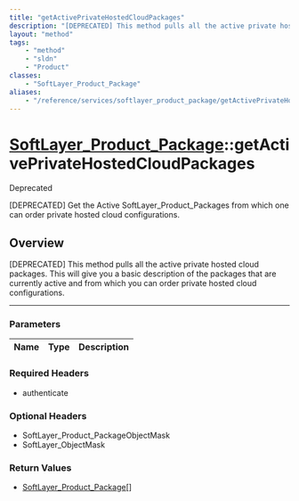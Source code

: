 ```yaml
---
title: "getActivePrivateHostedCloudPackages"
description: "[DEPRECATED] This method pulls all the active private hosted cloud packages. This will give you a basic description of t... "
layout: "method"
tags:
    - "method"
    - "sldn"
    - "Product"
classes:
    - "SoftLayer_Product_Package"
aliases:
    - "/reference/services/softlayer_product_package/getActivePrivateHostedCloudPackages"
---
```

# [SoftLayer_Product_Package](/reference/services/SoftLayer_Product_Package)::getActivePrivateHostedCloudPackages

<div class="deprecated"><span class="deprecation-label">Deprecated </span></div>

[DEPRECATED] Get the Active SoftLayer_Product_Packages from which one can order private hosted cloud configurations.


## Overview 
[DEPRECATED] This method pulls all the active private hosted cloud packages. This will give you a basic description of the packages that are currently active and from which you can order private hosted cloud configurations. 

-----

### Parameters 
|Name | Type | Description |
| --- | --- | --- |


### Required Headers
* authenticate


### Optional Headers
* SoftLayer_Product_PackageObjectMask
* SoftLayer_ObjectMask

### Return Values
* <a href='/reference/datatypes/SoftLayer_Product_Package'>SoftLayer_Product_Package[] </a>




